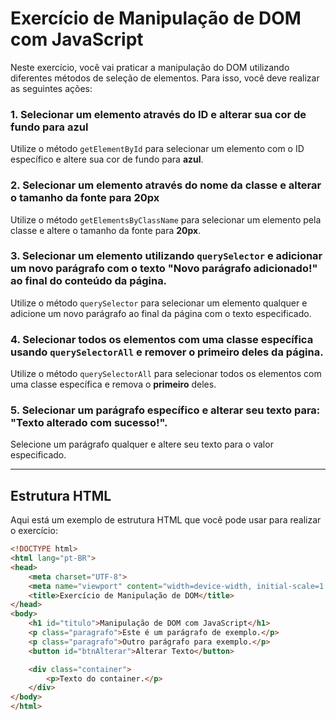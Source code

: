 # Exercício de Manipulação de DOM com JavaScript

Neste exercício, você vai praticar a manipulação do DOM utilizando diferentes métodos de seleção de elementos. Para isso, você deve realizar as seguintes ações:

### 1. Selecionar um elemento através do ID e alterar sua cor de fundo para azul
Utilize o método `getElementById` para selecionar um elemento com o ID específico e altere sua cor de fundo para **azul**.

### 2. Selecionar um elemento através do nome da classe e alterar o tamanho da fonte para 20px
Utilize o método `getElementsByClassName` para selecionar um elemento pela classe e altere o tamanho da fonte para **20px**.

### 3. Selecionar um elemento utilizando `querySelector` e adicionar um novo parágrafo com o texto "Novo parágrafo adicionado!" ao final do conteúdo da página.
Utilize o método `querySelector` para selecionar um elemento qualquer e adicione um novo parágrafo ao final da página com o texto especificado.

### 4. Selecionar todos os elementos com uma classe específica usando `querySelectorAll` e remover o primeiro deles da página.
Utilize o método `querySelectorAll` para selecionar todos os elementos com uma classe específica e remova o **primeiro** deles.

### 5. Selecionar um parágrafo específico e alterar seu texto para: "Texto alterado com sucesso!".
Selecione um parágrafo qualquer e altere seu texto para o valor especificado.

---

## Estrutura HTML

Aqui está um exemplo de estrutura HTML que você pode usar para realizar o exercício:

```html
<!DOCTYPE html>
<html lang="pt-BR">
<head>
    <meta charset="UTF-8">
    <meta name="viewport" content="width=device-width, initial-scale=1.0">
    <title>Exercício de Manipulação de DOM</title>
</head>
<body>
    <h1 id="titulo">Manipulação de DOM com JavaScript</h1>
    <p class="paragrafo">Este é um parágrafo de exemplo.</p>
    <p class="paragrafo">Outro parágrafo para exemplo.</p>
    <button id="btnAlterar">Alterar Texto</button>

    <div class="container">
        <p>Texto do container.</p>
    </div>
</body>
</html>
